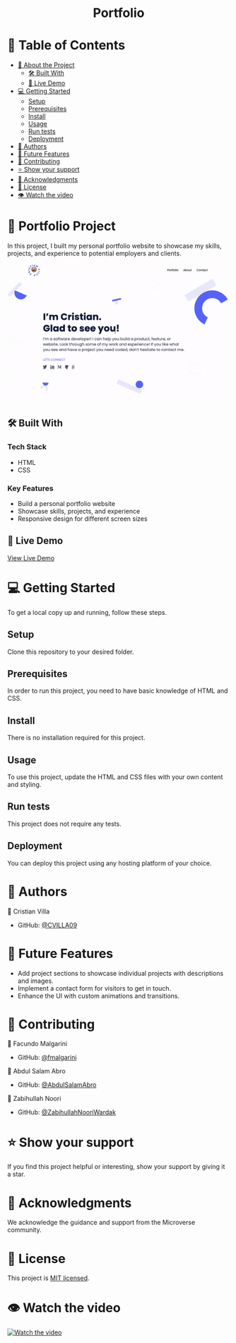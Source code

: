 <div align="center">
  <h1><b>Portfolio</b></h1>
</div>

# 📗 Table of Contents

- [📖 About the Project](#about-project)
  - [🛠 Built With](#built-with)
  - [🚀 Live Demo](#live-demo)
- [💻 Getting Started](#getting-started)
  - [Setup](#setup)
  - [Prerequisites](#prerequisites)
  - [Install](#install)
  - [Usage](#usage)
  - [Run tests](#run-tests)
  - [Deployment](#deployment)
- [👥 Authors](#authors)
- [🔭 Future Features](#future-features)
- [🤝 Contributing](#contributing)
- [⭐️ Show your support](#show-your-support)
- [🙏 Acknowledgments](#acknowledgements)
- [📝 License](#license)
- [👁️ Watch the video](#video)

# 📖 Portfolio Project <a name="about-project"></a>

In this project, I built my personal portfolio website to showcase my skills, projects, and experience to potential employers and clients.

![Screenshot of the project](/assets/portfolio.gif)

## 🛠 Built With <a name="built-with"></a>

### Tech Stack

- HTML
- CSS

### Key Features

- Build a personal portfolio website
- Showcase skills, projects, and experience
- Responsive design for different screen sizes

## 🚀 Live Demo <a name="live-demo"></a>

[View Live Demo]([https://cvilla09.github.io/Portfolio/](https://cvilla09.github.io/Microverse-Portfolio-Project/))

# 💻 Getting Started <a name="getting-started"></a>

To get a local copy up and running, follow these steps.

## Setup

Clone this repository to your desired folder.

## Prerequisites

In order to run this project, you need to have basic knowledge of HTML and CSS.

## Install

There is no installation required for this project.

## Usage

To use this project, update the HTML and CSS files with your own content and styling.

## Run tests

This project does not require any tests.

## Deployment

You can deploy this project using any hosting platform of your choice.

# 👥 Authors <a name="authors"></a>

👤 Cristian Villa

- GitHub: [@CVILLA09](https://github.com/CVILLA09)

# 🔭 Future Features <a name="future-features"></a>

- Add project sections to showcase individual projects with descriptions and images.
- Implement a contact form for visitors to get in touch.
- Enhance the UI with custom animations and transitions.

# 🤝 Contributing <a name="contributing"></a>

👤 Facundo Malgarini

- GitHub: [@fmalgarini](https://github.com/fmalgarini)

👤 Abdul Salam Abro

- GitHub: [@AbdulSalamAbro](https://github.com/AbdulSalamAbro)

👤 Zabihullah Noori

- GitHub: [@ZabihullahNooriWardak](https://github.com/ZabihullahNooriWardak)

# ⭐️ Show your support <a name="show-your-support"></a>

If you find this project helpful or interesting, show your support by giving it a star.

# 🙏 Acknowledgments <a name="acknowledgements"></a>

We acknowledge the guidance and support from the Microverse community.

# 📝 License <a name="license"></a>

This project is [MIT licensed](LICENSE.md).

# 👁️ Watch the video <a name="video"></a>

[![Watch the video](https://cdn.loom.com/sessions/thumbnails/c9ceef86333c493fb0c8f006360c6429-with-play.gif)](https://www.loom.com/share/c9ceef86333c493fb0c8f006360c6429)
